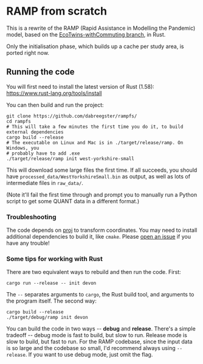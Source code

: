 # RAMP from scratch

This is a rewrite of the RAMP (Rapid Assistance in Modelling the Pandemic)
model, based on the
[EcoTwins-withCommuting branch](https://github.com/Urban-Analytics/RAMP-UA/tree/Ecotwins-withCommuting),
in Rust.

Only the initialisation phase, which builds up a cache per study area, is ported
right now.

## Running the code

You will first need to install the latest version of Rust (1.58):
<https://www.rust-lang.org/tools/install>

You can then build and run the project:

```shell
git clone https://github.com/dabreegster/rampfs/
cd rampfs
# This will take a few minutes the first time you do it, to build external dependencies
cargo build --release
# The executable on Linux and Mac is in ./target/release/ramp. On Windows, you
# probably have to add .exe
./target/release/ramp init west-yorkshire-small
```

This will download some large files the first time. If all succeeds, you should
have `processed_data/WestYorkshireSmall.bin` as output, as well as lots of
intermediate files in `raw_data/`.

(Note it'll fail the first time through and prompt you to manually run a Python
script to get some QUANT data in a different format.)

### Troubleshooting

The code depends on [proj](https://proj.org) to transform coordinates. You may
need to install additional dependencies to build it, like `cmake`. Please
[open an issue](https://github.com/dabreegster/rampfs/issues) if you have any
trouble!

### Some tips for working with Rust

There are two equivalent ways to rebuild and then run the code. First:

```shell
cargo run --release -- init devon
```

The `--` separates arguments to `cargo`, the Rust build tool, and arguments to
the program itself. The second way:

```shell
cargo build --release
./target/debug/ramp init devon
```

You can build the code in two ways -- **debug** and **release**. There's a
simple tradeoff -- debug mode is fast to build, but slow to run. Release mode is
slow to build, but fast to run. For the RAMP codebase, since the input data is
so large and the codebase so small, I'd recommend always using `--release`. If
you want to use debug mode, just omit the flag.
